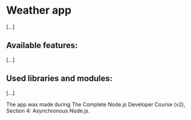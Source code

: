 
# Weather app

[...]

## Available features:
[...]

## Used libraries and modules:
[...]

The app was made during The Complete Node.js Developer Course (v2), Section 4: Asynchronous Node.js.